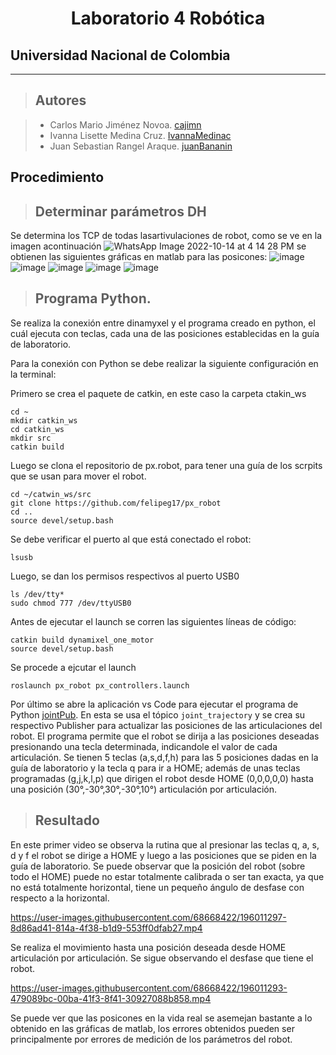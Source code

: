 <h1 align="center"> Laboratorio 4 Robótica </h1>

## Universidad Nacional de Colombia
-------------------------------------------------------------
> ## Autores

  > - Carlos Mario Jiménez Novoa. [cajimn](https://github.com/cajimn)
  > - Ivanna Lisette Medina Cruz. [IvannaMedinac](https://github.com/IvannaMedinaC)
  > - Juan Sebastian Rangel Araque. [juanBananin](https://github.com/juanBananin)


## Procedimiento

> ## Determinar parámetros DH
Se determina los TCP de todas lasartivulaciones de robot, como se ve en la imagen acontinuación
![WhatsApp Image 2022-10-14 at 4 14 28 PM](https://user-images.githubusercontent.com/68668422/196011269-9272b426-2255-4be2-a015-2875ad0d804b.jpeg)
 se obtienen las siguientes gráficas en matlab para las posicones:
 ![image](https://user-images.githubusercontent.com/52113892/196318127-a16b69b4-9ba3-4afc-86ff-d3ce5ddeb895.png)
![image](https://user-images.githubusercontent.com/52113892/196318174-95260471-9424-4c69-a7e2-2b637bef7977.png)
![image](https://user-images.githubusercontent.com/52113892/196318229-b8997ad2-596f-48c0-ac6d-cf6179339836.png)
![image](https://user-images.githubusercontent.com/52113892/196318265-7e46e7af-076d-4350-832b-42d2df2d41dc.png)
![image](https://user-images.githubusercontent.com/52113892/196318302-408174c1-ff77-4374-b1e4-ecdb24dd2dcb.png)
> ## Programa Python.
Se realiza la conexión entre dinamyxel y el programa creado en python, el cuál ejecuta con teclas, cada una de las posiciones establecidas en la guía de laboratorio. 

Para la conexión con Python se debe realizar la siguiente configuración en la terminal:

Primero se crea el paquete de catkin, en este caso la carpeta ctakin_ws

```shell
cd ~
mkdir catkin_ws
cd catkin_ws
mkdir src
catkin build
```

Luego se clona el repositorio de px.robot, para tener una guía de los scrpits que se usan para mover el robot.
```shell
cd ~/catwin_ws/src
git clone https://github.com/felipeg17/px_robot
cd ..
source devel/setup.bash
```

Se debe verificar el puerto al que está conectado el robot:
```shell
lsusb
```
Luego, se dan los permisos respectivos al puerto USB0
```shell
ls /dev/tty*
sudo chmod 777 /dev/ttyUSB0
```
Antes de ejecutar el launch se corren las siguientes líneas de código:
```shell
catkin build dynamixel_one_motor
source devel/setup.bash
```
Se procede a ejcutar el launch
```shell
roslaunch px_robot px_controllers.launch
```
Por último se abre la aplicación vs Code para ejecutar el programa de Python [jointPub](scripts/jointPub.py). En esta se usa el tópico `joint_trajectory` y se crea su respectivo Publisher para actualizar las posiciones de las articulaciones del robot. El programa permite que el robot se dirija a las posiciones deseadas presionando una tecla determinada, indicandole el valor de cada articulación. Se tienen 5 teclas (a,s,d,f,h) para las 5 posiciones dadas en la guía de laboratorio y la tecla q para ir a HOME; además de unas teclas programadas (g,j,k,l,p) que dirigen el robot desde HOME (0,0,0,0,0) hasta una posición (30°,-30°,30°,-30°,10°) articulación por articulación.  

> ## Resultado 




En este primer video se observa la rutina que al presionar las teclas q, a, s, d y f el robot se dirige a HOME y luego a las posiciones que se piden en la guía de laboratorio. Se puede observar que la posición del robot (sobre todo el HOME) puede no estar totalmente calibrada o ser tan exacta, ya que no está totalmente horizontal, tiene un pequeño ángulo de desfase con respecto a la horizontal.

https://user-images.githubusercontent.com/68668422/196011297-8d86ad41-814a-4f38-b1d9-553ff0dfab27.mp4

Se realiza el movimiento hasta una posición deseada desde HOME articulación por articulación. Se sigue observando el desfase que tiene el robot.

https://user-images.githubusercontent.com/68668422/196011293-479089bc-00ba-41f3-8f41-30927088b858.mp4


Se puede ver que las posicones en la vida real se asemejan bastante a lo obtenido en las gráficas de matlab, los errores obtenidos pueden ser principalmente por errores de medición de los parámetros del robot. 
